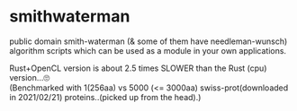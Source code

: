 # smithwaterman

public domain smith-waterman (& some of them have needleman-wunsch) algorithm scripts which can be used as a module in your own applications.  
  
Rust+OpenCL version is about 2.5 times SLOWER than the Rust (cpu) version...🙄  
(Benchmarked with 1(256aa) vs 5000 (<= 3000aa) swiss-prot(downloaded in 2021/02/21) proteins..(picked up from the head).)    

